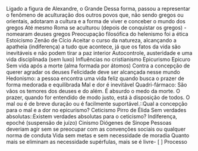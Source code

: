 
Ligado a figura de Alexandre, o Grande
Dessa forma, passou a representar o fenômeno de aculturação dos outros povos que, não sendo gregos ou orientais, adotaram a cultura e a forma de viver e conceber o mundo dos gregos
Até mesmo Roma se aculturou (depois de conquistar os gregos) - nomearam deuses gregos
Preocupação filosófica do helenismo foi a ética
Estoicismo
Zenão de Cício
Aceitar o curso da natureza, alcançando a apatheia (indiferença) a tudo que acontece, já que os fatos da vida são inevitáveis e não podem tirar a paz interior
Autocontrole, austeridade e uma vida disciplinada (sem luxo)
Influências no cristianismo
Epicurismo
Epicuro
Sem vida após a morte (alma formada por átomos)
Contra a concepção de querer agradar os deuses
Felicidade deve ser alcançada nesse mundo
Hedonismo: a pessoa encontra uma vida feliz quando busca o prazer de forma medorada e equilibrada
Mal e dor é inevitável
Quadri-fármaco:
São vãos os temores dos deuses e do além.
É absurdo o medo da morte.
O prazer, quando for entendido de modo justo, está à disposição de todos.
O mal ou é de breve duração ou é facilmente suportável.::Qual a concepção para o mal e a dor no epicurismo?
Ceticismo
Pirro de Élida
Sem verdades absolutas::Existem verdades absolutas para o ceticismo?
Indiferença, epoché (suspensão de juízo)
Cinismo
Diógenes de Sinope
Pessoas deveriam agir sem se preocupar com as convenções sociais ou qualquer norma de conduta
Vida sem metas e sem necessidade de moradia
Quanto mais se eliminam as necessidade supérfulas, mais se é livre- [ ] Processo 
